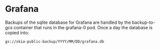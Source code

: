 Grafana
=======

Backups of the sqlite database for Grafana are handled by
the backup-to-gcs container that runs in the grafana-0 pod.
Once a day the database is copied into:

    gs://skia-public-backup/YYYY/MM/DD/grafana.db


